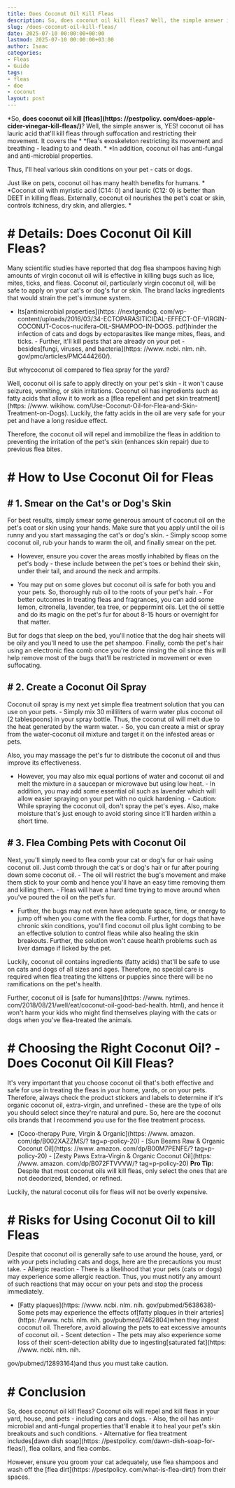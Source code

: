 ```yaml
---
title: Does Coconut Oil Kill Fleas
description: So, does coconut oil kill fleas? Well, the simple answer is, YES! coconut oil has lauric acid that'll kill fleas through suffocation and restricting their...
slug: /does-coconut-oil-kill-fleas/
date: 2025-07-10 00:00:00+00:00
lastmod: 2025-07-10 00:00:00+03:00
author: Isaac
categories:
- Fleas
- Guide
tags:
- fleas
- doe
- coconut
layout: post
---
```


*So, **does coconut oil kill [fleas](https: //pestpolicy. com/does-apple-cider-vinegar-kill-fleas/)**? Well, the simple answer is, YES! coconut oil has lauric acid that'll kill fleas through suffocation and restricting their movement. It covers the * *flea's exoskeleton restricting its movement and breathing - leading to and death. * *In addition, coconut oil has anti-fungal and anti-microbial properties.

Thus, I'll heal various skin conditions on your pet - cats or dogs.

Just like on pets, coconut oil has many health benefits for humans. * *Coconut oil with myristic acid (C14: 0) and lauric (C12: 0) is better than DEET in killing fleas. Externally, coconut oil nourishes the pet's coat or skin, controls itchiness, dry skin, and allergies. *

# # Details: Does Coconut Oil Kill Fleas?

Many scientific studies have reported that dog flea shampoos having high amounts of virgin coconut oil will is effective in killing bugs such as lice, mites, ticks, and fleas. Coconut oil, particularly virgin coconut oil, will be safe to apply on your cat's or dog's fur or skin. The brand lacks ingredients that would strain the pet's immune system.

- Its[antimicrobial properties](https: //nextgendog. com/wp-content/uploads/2016/03/34-ECTOPARASITICIDAL-EFFECT-OF-VIRGIN-COCONUT-Cocos-nucifera-OIL-SHAMPOO-IN-DOGS. pdf)hinder the infection of cats and dogs by ectoparasites like mange mites, fleas, and ticks. - Further, it'll kill pests that are already on your pet - besides[fungi, viruses, and bacteria](https: //www. ncbi. nlm. nih. gov/pmc/articles/PMC444260/).

But whycoconut oil compared to flea spray for the yard?

Well, coconut oil is safe to apply directly on your pet's skin - it won't cause seizures, vomiting, or skin irritations. Coconut oil has ingredients such as fatty acids that allow it to work as a [flea repellent and pet skin treatment](https: //www. wikihow. com/Use-Coconut-Oil-for-Flea-and-Skin-Treatment-on-Dogs). Luckily, the fatty acids in the oil are very safe for your pet and have a long residue effect.

Therefore, the coconut oil will repel and immobilize the fleas in addition to preventing the irritation of the pet's skin (enhances skin repair) due to previous flea bites.

# # How to Use Coconut Oil for Fleas

## # 1. Smear on the Cat's or Dog's Skin

For best results, simply smear some generous amount of coconut oil on the pet's coat or skin using your hands. Make sure that you apply until the oil is runny and you start massaging the cat's or dog's skin. - Simply scoop some coconut oil, rub your hands to warm the oil, and finally smear on the pet.

- However, ensure you cover the areas mostly inhabited by fleas on the pet's body - these include between the pet's toes or behind their skin, under their tail, and around the neck and armpits.

- You may put on some gloves but coconut oil is safe for both you and your pets. So, thoroughly rub oil to the roots of your pet's hair. - For better outcomes in treating fleas and fragrances, you can add some lemon, citronella, lavender, tea tree, or peppermint oils. Let the oil settle and do its magic on the pet's fur for about 8-15 hours or overnight for that matter.

But for dogs that sleep on the bed, you'll notice that the dog hair sheets will be oily and you'll need to use the pet shampoo. Finally, comb the pet's hair using an electronic flea comb once you're done rinsing the oil since this will help remove most of the bugs that'll be restricted in movement or even suffocating.

## # 2. Create a Coconut Oil Spray

Coconut oil spray is my next yet simple flea treatment solution that you can use on your pets. - Simply mix 30 milliliters of warm water plus coconut oil (2 tablespoons) in your spray bottle. Thus, the coconut oil will melt due to the heat generated by the warm water. - So, you can create a mist or spray from the water-coconut oil mixture and target it on the infested areas or pets.

Also, you may massage the pet's fur to distribute the coconut oil and thus improve its effectiveness.

- However, you may also mix equal portions of water and coconut oil and melt the mixture in a saucepan or microwave but using low heat. - In addition, you may add some essential oil such as lavender which will allow easier spraying on your pet with no quick hardening. - Caution: While spraying the coconut oil, don't spray the pet's eyes. Also, make moisture that's just enough to avoid storing since it'll harden within a short time.

## # 3. Flea Combing Pets with Coconut Oil

Next, you'll simply need to flea comb your cat or dog's fur or hair using coconut oil. Just comb through the cat's or dog's hair or fur after pouring down some coconut oil. - The oil will restrict the bug's movement and make them stick to your comb and hence you'll have an easy time removing them and killing them. - Fleas will have a hard time trying to move around when you've poured the oil on the pet's fur.

- Further, the bugs may not even have adequate space, time, or energy to jump off when you come with the flea comb. Further, for dogs that have chronic skin conditions, you'll find coconut oil plus light combing to be an effective solution to control fleas while also healing the skin breakouts. Further, the solution won't cause health problems such as liver damage if licked by the pet.

Luckily, coconut oil contains ingredients (fatty acids) that'll be safe to use on cats and dogs of all sizes and ages. Therefore, no special care is required when flea treating the kittens or puppies since there will be no ramifications on the pet's health.

Further, coconut oil is [safe for humans](https: //www. nytimes. com/2018/08/21/well/eat/coconut-oil-good-bad-health. html), and hence it won't harm your kids who might find themselves playing with the cats or dogs when you've flea-treated the animals.

# # Choosing the Right Coconut Oil? -Does Coconut Oil Kill Fleas?

It's very important that you choose coconut oil that's both effective and safe for use in treating the fleas in your home, yards, or on your pets. Therefore, always check the product stickers and labels to determine if it's organic coconut oil, extra-virgin, and unrefined - these are the type of oils you should select since they're natural and pure. So, here are the coconut oils brands that I recommend you use for the flee treatment process.

- [Coco-therapy Pure, Virgin & Organic](https: //www. amazon. com/dp/B002XAZZMS/? tag=p-policy-20) - [Sun Beams Raw & Organic Coconut Oil](https: //www. amazon. com/dp/B00M7PENFE/? tag=p-policy-20) - [Zesty Paws Extra-Virgin & Organic Coconut Oil](https: //www. amazon. com/dp/B072FTVVVW/? tag=p-policy-20) **Pro Tip**: Despite that most coconut oils will kill fleas, only select the ones that are not deodorized, blended, or refined.

Luckily, the natural coconut oils for fleas will not be overly expensive.

# # Risks for Using Coconut Oil to kill Fleas

Despite that coconut oil is generally safe to use around the house, yard, or with your pets including cats and dogs, here are the precautions you must take. - Allergic reaction - There is a likelihood that your pets (cats or dogs) may experience some allergic reaction. Thus, you must notify any amount of such reactions that may occur on your pets and stop the process immediately.

- [Fatty plaques](https: //www. ncbi. nlm. nih. gov/pubmed/5638638)- Some pets may experience the effects of[fatty plaques in their arteries](https: //www. ncbi. nlm. nih. gov/pubmed/7462804)when they ingest coconut oil. Therefore, avoid allowing the pets to eat excessive amounts of coconut oil. - Scent detection - The pets may also experience some loss of their scent-detection ability due to ingesting[saturated fat](https: //www. ncbi. nlm. nih.

gov/pubmed/12893164)and thus you must take caution.

# # Conclusion

So, does coconut oil kill fleas? Coconut oils will repel and kill fleas in your yard, house, and pets - including cars and dogs. - Also, the oil has anti-microbial and anti-fungal properties that'll enable it to heal your pet's skin breakouts and such conditions. - Alternative for flea treatment includes[dawn dish soap](https: //pestpolicy. com/dawn-dish-soap-for-fleas/), flea collars, and flea combs.

However, ensure you groom your cat adequately, use flea shampoos and wash off the [flea dirt](https: //pestpolicy. com/what-is-flea-dirt/) from their spaces.
